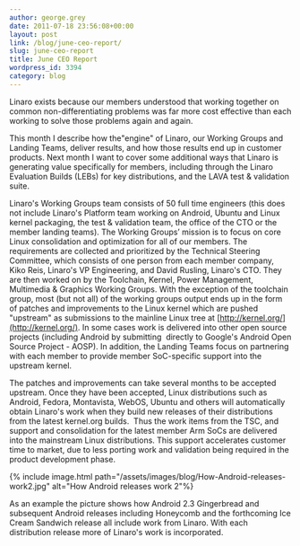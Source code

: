 ```yaml
---
author: george.grey
date: 2011-07-18 23:56:08+00:00
layout: post
link: /blog/june-ceo-report/
slug: june-ceo-report
title: June CEO Report
wordpress_id: 3394
category: blog
---
```


Linaro exists because our members understood that working together on common non-differentiating problems was far more cost effective than each working to solve those problems again and again.

This month I describe how the"engine" of Linaro, our Working Groups and Landing Teams, deliver results, and how those results end up in customer products. Next month I want to cover some additional ways that Linaro is generating value specifically for members, including through the Linaro Evaluation Builds (LEBs) for key distributions, and the LAVA test & validation suite.

Linaro's Working Groups team consists of 50 full time engineers (this does not include Linaro's Platform team working on Android, Ubuntu and Linux kernel packaging, the test & validation team, the office of the CTO or the member landing teams). The Working Groups’ mission is to focus on core Linux consolidation and optimization for all of our members. The requirements are collected and prioritized by the Technical Steering Committee, which consists of one person from each member company, Kiko Reis, Linaro's VP Engineering, and David Rusling, Linaro's CTO. They are then worked on by the Toolchain, Kernel, Power Management, Multimedia & Graphics Working Groups. With the exception of the toolchain group, most (but not all) of the working groups output ends up in the form of patches and improvements to the Linux kernel which are pushed "upstream" as submissions to the mainline Linux tree at [http://kernel.org/](http://kernel.org/). In some cases work is delivered into other open source projects (including Android by submitting  directly to Google's Android Open Source Project - AOSP). In addition, the Landing Teams focus on partnering with each member to provide member SoC-specific support into the upstream kernel.

The patches and improvements can take several months to be accepted upstream. Once they have been accepted, Linux distributions such as Android, Fedora, Montavista, WebOS, Ubuntu and others will automatically obtain Linaro's work when they build new releases of their distributions from the latest kernel.org builds.  Thus the work items from the TSC, and support and consolidation for the latest member Arm SoCs are delivered into the mainstream Linux distributions. This support accelerates customer time to market, due to less porting work and validation being required in the product development phase.

{% include image.html path="/assets/images/blog/How-Android-releases-work2.jpg" alt="How Android releases work 2"%}

As an example the picture shows how Android 2.3 Gingerbread and subsequent Android releases including Honeycomb and the forthcoming Ice Cream Sandwich release all include work from Linaro. With each distribution release more of Linaro's work is incorporated.